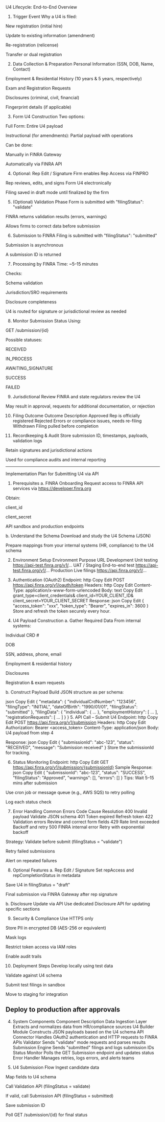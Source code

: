 U4 Lifecycle: End-to-End Overview
1. Trigger Event
Why a U4 is filed:

New registration (initial hire)

Update to existing information (amendment)

Re-registration (relicense)

Transfer or dual registration

2. Data Collection & Preparation
Personal Information (SSN, DOB, Name, Contact)

Employment & Residential History (10 years & 5 years, respectively)

Exam and Registration Requests

Disclosures (criminal, civil, financial)

Fingerprint details (if applicable)

3. Form U4 Construction
Two options:

Full Form: Entire U4 payload

Instructional (for amendments): Partial payload with operations

Can be done:

Manually in FINRA Gateway

Automatically via FINRA API

4. Optional: Rep Edit / Signature
Firm enables Rep Access via FINPRO

Rep reviews, edits, and signs Form U4 electronically

Filing saved in draft mode until finalized by the firm

5. (Optional) Validation Phase
Form is submitted with "filingStatus": "validate"

FINRA returns validation results (errors, warnings)

Allows firms to correct data before submission

6. Submission to FINRA
Filing is submitted with "filingStatus": "submitted"

Submission is asynchronous

A submission ID is returned

7. Processing by FINRA
Time: ~5–15 minutes

Checks:

Schema validation

Jurisdiction/SRO requirements

Disclosure completeness

U4 is routed for signature or jurisdictional review as needed

8. Monitor Submission Status
Using:

GET /submission/{id}

Possible statuses:

RECEIVED

IN_PROCESS

AWAITING_SIGNATURE

SUCCESS

FAILED

9. Jurisdictional Review
FINRA and state regulators review the U4

May result in approval, requests for additional documentation, or rejection

10. Filing Outcome
Outcome	Description
Approved	Rep is officially registered
Rejected	Errors or compliance issues, needs re-filing
Withdrawn	Filing pulled before completion

11. Recordkeeping & Audit
Store submission ID, timestamps, payloads, validation logs

Retain signatures and jurisdictional actions

Used for compliance audits and internal reporting


------------------------------

Implementation Plan for Submitting U4 via API
1. Prerequisites
a. FINRA Onboarding
Request access to FINRA API services via https://developer.finra.org

Obtain:

client_id

client_secret

API sandbox and production endpoints

b. Understand the Schema
Download and study the U4 Schema (JSON)

Prepare mappings from your internal systems (HR, compliance) to the U4 schema

2. Environment Setup
Environment	Purpose	URL
Development	Unit testing	https://api-test.finra.org/v1/...
UAT / Staging	End-to-end test	https://api-test.finra.org/v1/...
Production	Live filings	https://api.finra.org/v1/...

3. Authentication (OAuth2)
Endpoint:
http
Copy
Edit
POST https://api.finra.org/v1/oauth/token
Headers:
http
Copy
Edit
Content-Type: application/x-www-form-urlencoded
Body:
text
Copy
Edit
grant_type=client_credentials&
client_id=YOUR_CLIENT_ID&
client_secret=YOUR_CLIENT_SECRET
Response:
json
Copy
Edit
{
  "access_token": "xxx",
  "token_type": "Bearer",
  "expires_in": 3600
}
Store and refresh the token securely every hour.

4. U4 Payload Construction
a. Gather Required Data
From internal systems:

Individual CRD #

DOB

SSN, address, phone, email

Employment & residential history

Disclosures

Registration & exam requests

b. Construct Payload
Build JSON structure as per schema:

json
Copy
Edit
{
  "metadata": {
    "individualCrdNumber": "123456",
    "filingType": "INITIAL",
    "dateOfBirth": "1990/01/01",
    "filingStatus": "submitted"
  },
  "filingData": {
    "individual": { ... },
    "employmentHistory": [ ... ],
    "registrationRequests": [ ... ]
  }
}
5. API Call – Submit U4
Endpoint:
http
Copy
Edit
POST https://api.finra.org/v1/submission
Headers:
http
Copy
Edit
Authorization: Bearer <access_token>
Content-Type: application/json
Body:
U4 payload from step 4

Response:
json
Copy
Edit
{
  "submissionId": "abc-123",
  "status": "RECEIVED",
  "message": "Submission received"
}
Store the submissionId for tracking.

6. Status Monitoring
Endpoint:
http
Copy
Edit
GET https://api.finra.org/v1/submission/{submissionId}
Sample Response:
json
Copy
Edit
{
  "submissionId": "abc-123",
  "status": "SUCCESS",
  "filingStatus": "Approved",
  "warnings": [],
  "errors": []
}
Tips:
Wait 5–15 mins after submission

Use cron job or message queue (e.g., AWS SQS) to retry polling

Log each status check

7. Error Handling
Common Errors
Code	Cause	Resolution
400	Invalid payload	Validate JSON schema
401	Token expired	Refresh token
422	Validation errors	Review and correct form fields
429	Rate limit exceeded	Backoff and retry
500	FINRA internal error	Retry with exponential backoff

Strategy:
Validate before submit (filingStatus = "validate")

Retry failed submissions

Alert on repeated failures

8. Optional Features
a. Rep Edit / Signature
Set repAccess and repCompletionStatus in metadata

Save U4 in filingStatus = "draft"

Final submission via FINRA Gateway after rep signature

b. Disclosure Update via API
Use dedicated Disclosure API for updating specific sections

9. Security & Compliance
Use HTTPS only

Store PII in encrypted DB (AES-256 or equivalent)

Mask logs

Restrict token access via IAM roles

Enable audit trails

10. Deployment Steps
Develop locally using test data

Validate against U4 schema

Submit test filings in sandbox

Move to staging for integration

Deploy to production after approvals
---------------------
4. System Components
Component	Description
Data Ingestion Layer	Extracts and normalizes data from HR/compliance sources
U4 Builder Module	Constructs JSON payloads based on the U4 schema
API Connector	Handles OAuth2 authentication and HTTP requests to FINRA APIs
Validator	Sends "validate" mode requests and parses results
Submission Engine	Sends "submitted" filings and logs submission IDs
Status Monitor	Polls the GET Submission endpoint and updates status
Error Handler	Manages retries, logs errors, and alerts teams

5. U4 Submission Flow
Ingest candidate data

Map fields to U4 schema

Call Validation API (filingStatus = validate)

If valid, call Submission API (filingStatus = submitted)

Save submission ID

Poll GET /submission/{id} for final status
